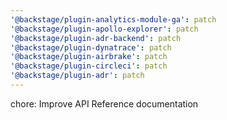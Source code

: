 ```yaml
---
'@backstage/plugin-analytics-module-ga': patch
'@backstage/plugin-apollo-explorer': patch
'@backstage/plugin-adr-backend': patch
'@backstage/plugin-dynatrace': patch
'@backstage/plugin-airbrake': patch
'@backstage/plugin-circleci': patch
'@backstage/plugin-adr': patch
---
```


chore: Improve API Reference documentation
